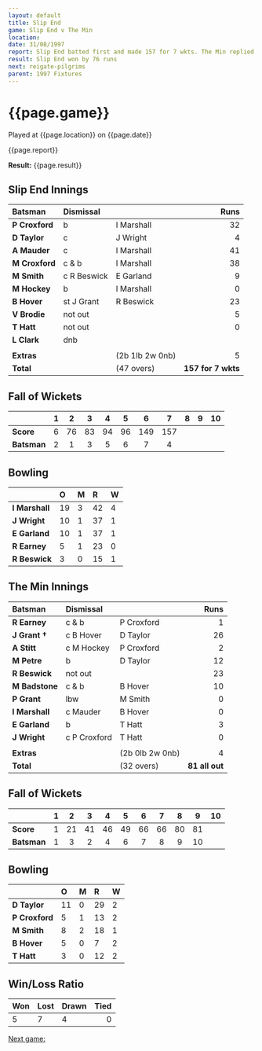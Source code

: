 ```yaml
---
layout: default
title: Slip End
game: Slip End v The Min
location: 
date: 31/08/1997
report: Slip End batted first and made 157 for 7 wkts. The Min replied with 81 all out
result: Slip End won by 76 runs
next: reigate-pilgrims
parent: 1997 Fixtures
---
```


# {{page.game}}

Played at {{page.location}} on {{page.date}}

{{page.report}}

**Result:** {{page.result}}

## Slip End Innings

| Batsman | Dismissal |  | Runs |
|:---|:---|---|---:|
| **P Croxford** | b | I Marshall | 32 |
| **D Taylor** | c | J Wright | 4 |
| **A Mauder** | c | I Marshall | 41 |
| **M Croxford** | c & b | I Marshall | 38 |
| **M Smith** | c R Beswick | E Garland | 9 |
| **M Hockey** | b | I Marshall | 0 |
| **B Hover** | st J Grant | R Beswick | 23 |
| **V Brodie** | not out |  | 5 |
| **T Hatt** | not out |  | 0 |
| **L Clark** | dnb |  |  |
|  |  |  |  |
| **Extras** | | (2b 1lb 2w 0nb) | 5 |
| **Total** | | (47 overs) | **157 for 7 wkts** |

## Fall of Wickets

| | 1 | 2 | 3 | 4 | 5 | 6 | 7 | 8 | 9 | 10 |
|---|:---:|:---:|:---:|:---:|:---:|:---:|:---:|:---:|:---:|:---:|
| **Score** | 6 | 76 | 83 | 94 | 96 | 149 | 157 |  |  |  |
| **Batsman** | 2 | 1 | 3 | 5 | 6 | 7 | 4 |  |  |  |

## Bowling

| | O | M | R | W |
|---|:---|:---|:---|:---|
| **I Marshall** | 19 | 3 | 42 | 4 |
| **J Wright** | 10 | 1 | 37 | 1 |
| **E Garland** | 10 | 1 | 37 | 1 |
| **R Earney** | 5 | 1 | 23 | 0 |
| **R Beswick** | 3 | 0 | 15 | 1 |

## The Min Innings

| Batsman | Dismissal |  | Runs |
|:---|:---|---|---:|
| **R Earney** | c & b | P Croxford | 1 |
| **J Grant &#8224;** | c B Hover | D Taylor | 26 |
| **A Stitt** | c M Hockey | P Croxford | 2 |
| **M Petre** | b | D Taylor | 12 |
| **R Beswick** | not out |  | 23 |
| **M Badstone** | c & b | B Hover | 10 |
| **P Grant** | lbw | M Smith | 0 |
| **I Marshall** | c Mauder | B Hover | 0 |
| **E Garland** | b | T Hatt | 3 |
| **J Wright** | c P Croxford | T Hatt | 0 |
|  |  |  |  |
| **Extras** | | (2b 0lb 2w 0nb) | 4 |
| **Total** | | (32 overs) | **81 all out** |

## Fall of Wickets

| | 1 | 2 | 3 | 4 | 5 | 6 | 7 | 8 | 9 | 10 |
|---|:---:|:---:|:---:|:---:|:---:|:---:|:---:|:---:|:---:|:---:|
| **Score** | 1 | 21 | 41 | 46 | 49 | 66 | 66 | 80 | 81 |  |
| **Batsman** | 1 | 3 | 2 | 4 | 6 | 7 | 8 | 9 | 10 |  |

## Bowling

| | O | M | R | W |
|---|:---|:---|:---|:---|
| **D Taylor** | 11 | 0 | 29 | 2 |
| **P Croxford** | 5 | 1 | 13 | 2 |
| **M Smith** | 8 | 2 | 18 | 1 |
| **B Hover** | 5 | 0 | 7 | 2 |
| **T Hatt** | 3 | 0 | 12 | 2 |

## Win/Loss Ratio

| Won | Lost | Drawn | Tied |
|:---|:---|:---|---:|
| 5 | 7 | 4 | 0 |

[Next game:]({{page.next}})